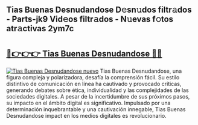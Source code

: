 ## Tias Buenas Desnudandose D𝚎sn𝚞dos filtr𝚊dos - Parts-jk9 Vid𝚎os filtr𝚊dos - N𝚞evas f𝚘tos atr𝚊ctivas 2ym7c

# <h2><a href="http://mb4aay0.tromn.icu/?c=Tias+Buenas+Desnudandose">🔗👉👉👉 Tias Buenas Desnudandose 🔗🔗</a></h2>

[![Tias Buenas Desnudandose nuevo](https://i.imgur.com/pEAQMta.gif)](http://mb4aay0.tromn.icu/?c=Tias+Buenas+Desnudandose)
Tias Buenas Desnudandose, una figura compleja y polarizadora, desafía la comprensión fácil. Su estilo distintivo de comunicación en línea ha cautivado y provocado críticas, generando debates sobre ética, individualidad y las complejidades de las sociedades digitales. A pesar de la incertidumbre de sus próximos pasos, su impacto en el ámbito digital es significativo. Impulsado por una determinación inquebrantable y una cautivación innegable, Tias Buenas Desnudandose impact en los medios digitales es revolucionario.
